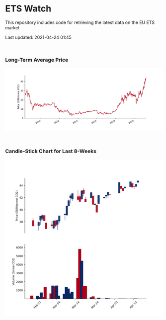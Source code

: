 # ETS Watch

This repository includes code for retrieving the latest data on the EU ETS market

Last updated: 2021-04-24 01:45

<br>

### Long-Term Average Price

![Long-term average](img/long_term_avg.png)

<br>

### Candle-Stick Chart for Last 8-Weeks

![Open, High, Low, Close & Volume](img/ohlc_vol.png)

